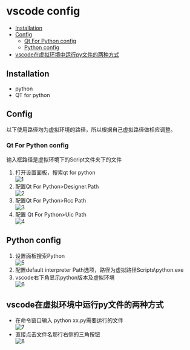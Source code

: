 # vscode config
- [Installation](#Installation)
- [Config](#Config)
  - [Qt For Python config](#Qt-For-Python-config)
  - [Python config](#Python-config)
- [vscode在虚拟环境中运行py文件的两种方式](#vscode在虚拟环境中运行py文件的两种方式)
## Installation
- python
- QT for python
## Config
以下使用路径均为虚拟环境的路径，所以根据自己虚拟路径做相应调整。
### Qt For Python config
输入框路径是虚拟环境下的Script文件夹下的文件
1. 打开设置面板，搜索qt for python<br>
![1](https://github.com/Generalizations/test1/assets/142973887/59e1ddb4-85d7-4d23-9e83-f64fd4be3bb7)
2. 配置Qt For Python>Designer.Path<br>
![2](https://github.com/Generalizations/test1/assets/142973887/6034b3c4-6853-45db-9df0-fb3faa5720c8)
3. 配置Qt For Python>Rcc Path<br>
![3](https://github.com/Generalizations/test1/assets/142973887/4e5e6765-a973-4316-abfa-cf2d89770556)
4. 配置 Qt For Python>Uic Path<br>
![4](https://github.com/Generalizations/test1/assets/142973887/b89a9fb5-9190-4ca5-aee6-b498ea895bf4)
## Python config
1. 设置面板搜索Python<br>
![5](https://github.com/Generalizations/test1/assets/142973887/3670ed2d-89b3-447e-a7b9-c285a7a2d6a6)
2. 配置default interpreter Path选项，路径为虚拟路径Scripts\python.exe<br>
3. vscode右下角显示python版本及虚拟环境<br>
![6](https://github.com/Generalizations/test1/assets/142973887/b3702e6a-2253-4a98-ae13-b9c8e55ba8d7)
## vscode在虚拟环境中运行py文件的两种方式
- 在命令窗口输入 python  xx.py需要运行的文件<br>
![7](https://github.com/Generalizations/test1/assets/142973887/41a898c5-6ca8-4e34-a7d4-6ad5817ce748)
- 直接点击文件名那行右侧的三角按钮<br>
![8](https://github.com/Generalizations/test1/assets/142973887/4c556ecd-da39-4449-b73e-6cfa4d60dbb5)
